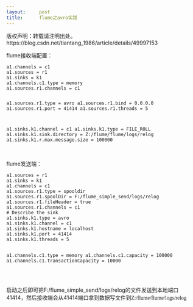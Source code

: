 ```yaml
---
layout:     post
title:      flume之avro实践
---
```

<div id="article_content" class="article_content clearfix csdn-tracking-statistics" data-pid="blog" data-mod="popu_307" data-dsm="post">
								<div class="article-copyright">
					版权声明：转载请注明出处。					https://blog.csdn.net/tiantang_1986/article/details/49997153				</div>
								            <link rel="stylesheet" href="https://csdnimg.cn/release/phoenix/template/css/ck_htmledit_views-f76675cdea.css">
						<div class="htmledit_views" id="content_views">
                
<p>flume接收端配置：</p>
<p></p><pre><code class="language-plain">a1.channels = c1
a1.sources = r1
a1.sinks = k1
a1.channels.c1.type = memory
a1.sources.r1.channels = c1

a1.sources.r1.type = avro
a1.sources.r1.bind = 0.0.0.0
a1.sources.r1.port = 41414
a1.sources.r1.threads = 5

a1.sinks.k1.channel = c1
a1.sinks.k1.type = FILE_ROLL
a1.sinks.k1.sink.directory = Z:/flume/flume/logs/relog
a1.sinks.k1.r.max.message.size = 100000</code></pre><br>
flume发送端：
<p></p><pre><code class="language-plain">a1.sources = r1
a1.sinks = k1
a1.channels = c1
a1.sources.r1.type = spooldir
a1.sources.r1.spoolDir = F:/flume_simple_send/logs/relog
a1.sources.r1.fileHeader = true
a1.sources.r1.channels = c1
# Describe the sink
a1.sinks.k1.type = avro
a1.sinks.k1.channel = c1
a1.sinks.k1.hostname = localhost
a1.sinks.k1.port = 41414
a1.sinks.k1.threads = 5

a1.channels.c1.type = memory
a1.channels.c1.capacity = 100000
a1.channels.c1.transactionCapacity = 10000</code></pre>
<p><br></p>
<p>启动之后即可把F:/flume_simple_send/logs/relog的文件发送到本地端口 41414，然后接收端会从41414端口拿到数据写文件到<span style="font-family:'lucida Grande', Verdana;font-size:14px;">Z:/flume/flume/logs/relog</span></p>
<br><br>            </div>
                </div>